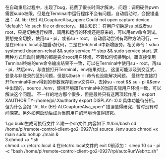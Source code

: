 在自动重启过程中，出现了bug，花费了很长时间才解决。
问题：调用硬件pwm需要sudo权限，但是在Terminal中运行程序不会有问题，自动启动时，会报错退出：
   AL lib: (EE) ALCcaptureAlsa_open: Could not open capture device 'default': No such file or directory。
相关知识：
  在用户切换是su pi或者su root，只是切换运行权限，调用和运行的环境还是原来的，可以用env命令测试。
  要想完全切换，使用su  - pi，或者su - root。
  自动启动尝试有两种方法可行，一是在/etc/rc.local添加启动代码，二是在/etc/init.d中新增服务，相关命令：sduo systemctl deamon-reloal && sudo service ** stop && sudo service start.
  这两种方式启动时使用的都是完全root用户环境，不管如何切换到pi，跟直接使用Terminal终端的env命令输出结果不一致，可以在Terminal中使用su - root，再su - pi，然后env，与直接打开Terminal，env结果对比。
  这里可能涉及到交互式、登录与非登录的区别问题，但是以bash -il 命令也没能解决问题。
  最终在直接打开Terminal中env得到的参数保存到env文件中，去掉su - root && su - pi &&env中出现的，source ./env，使得环境跟Terminal中的当前实际用户环境一致，可以解决这个问题。
  不一样的地方那个很多，但是最终只有这两项起作用：
  export XAUTHORITY=/home/pi/.Xauthority
  export DISPLAY=:0.0
  具体功能待分析。
  但为什么会报 ”AL lib: (EE) ALCcaptureAlsa_open“ 错误值得研究，暂时没有时间深究。另外如何启动后成为当前用户的环境也值得研究。
  

1.go build生成可执行文件
2.建一个sh文件,内容如下
    #!/bin/bash
    cd /home/pi/remote-control-client-go2-0927/rpi
    source ./env
    sudo chmod +x main
    sudo nohup ./main &    
3.chmod +x *.sh  
  chmod +x /etc/rc.local 
4.在/etc/rc.local文件的
    exit 0前添加：
    sleep 10
    su - pi -c "bash /home/pi/remote-control-client-go2-0927/rpi/autoRunWebrtc.sh"
